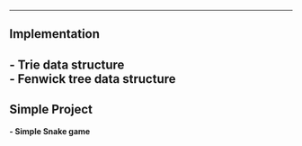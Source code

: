 -------
## Implementation
  **- Trie data structure**<br>
  **- Fenwick tree data structure**
-------
## Simple Project
  **- Simple Snake game**
  
